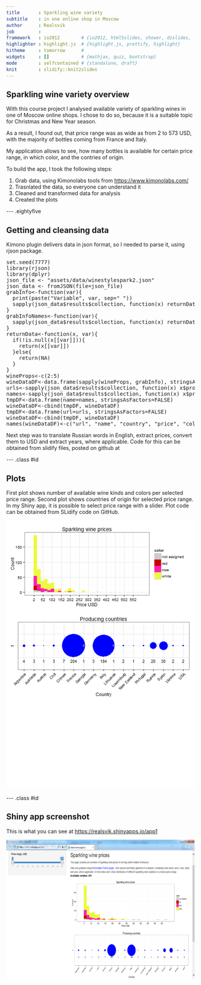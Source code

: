 ```yaml
---
title       : Sparkling wine variety
subtitle    : in one online shop in Moscow
author      : Realsvik
job         : 
framework   : io2012        # {io2012, html5slides, shower, dzslides, ...}
highlighter : highlight.js  # {highlight.js, prettify, highlight}
hitheme     : tomorrow      # 
widgets     : []            # {mathjax, quiz, bootstrap}
mode        : selfcontained # {standalone, draft}
knit        : slidify::knit2slides
--- 
```


## Sparkling wine variety overview


With this course project I analysed available variety of sparkling wines in one of Moscow online shops. I chose to do so, because it is a suitable topic for Christmas and New Year season. 

As a result, I found out, that price range was as wide as from 2 to 573 USD, with the majority of bottles coming from France and Italy.

My application allows to see, how many bottles is available for certain price range, in which color, and the contries of origin.

To build the app, I took the following steps:

1. Grab data, using Kimonolabs tools from https://www.kimonolabs.com/
2. Trasnlated the data, so everyone can understand it
3. Cleaned and transformed data for analysis
4. Created the plots

--- .eightyfive


## Getting and cleansing data

Kimono plugin delivers data in json format, so I needed to parse it, using rjson package.

<pre class="innerCode">
set.seed(7777)
library(rjson)
library(dplyr)
json_file <- "assets/data/winestylespark2.json"
json_data <- fromJSON(file=json_file)
grabInfo<-function(var){
  print(paste("Variable", var, sep=" "))  
  sapply(json_data$results$collection, function(x) returnData(x, var)) 
}
grabInfoNames<-function(var){
  sapply(json_data$results$collection, function(x) returnData(x, var)) 
}
returnData<-function(x, var){
  if(!is.null(x[[var]])){
    return(x[[var]])
  }else{
    return(NA)
  }
}
wineProps<-c(2:5)
wineDataDF<-data.frame(sapply(wineProps, grabInfo), stringsAsFactors=FALSE)
urls<-sapply(json_data$results$collection, function(x) x$property1$href)
names<-sapply(json_data$results$collection, function(x) x$property1$text)
tmpDF<-data.frame(name=names, stringsAsFactors=FALSE)
wineDataDF<-cbind(tmpDF, wineDataDF)
tmpDF<-data.frame(url=urls, stringsAsFactors=FALSE)
wineDataDF<-cbind(tmpDF, wineDataDF)
names(wineDataDF)<-c("url", "name", "country", "price", "color", "taste")
</pre>


Next step was to translate Russian words in English, extract prices, convert them to USD and extract years, where applicable. Code for this can be obtained from slidify files, posted on github at 



--- .class #id 
## Plots

First plot shows number of available wine kinds and colors per selected price range.
Second plot shows countries of origin for selected price range.
In my Shiny app, it is possible to select price range with a slider.
Plot code can be obtained from SLidify code on GitHub.

<img src="assets/fig/unnamed-chunk-4-1.png" title="plot of chunk unnamed-chunk-4" alt="plot of chunk unnamed-chunk-4" style="display: block; margin: auto;" />

--- .class #id 
## Shiny app screenshot
This is what you can see at https://realsvik.shinyapps.io/app1 
<table border=0, width=100%, bgcolor="white>
<tr>
<td align="center">
<img src="assets/img/screen.png" width=700, height=373, border=0>
</td>
</tr>
</table>



